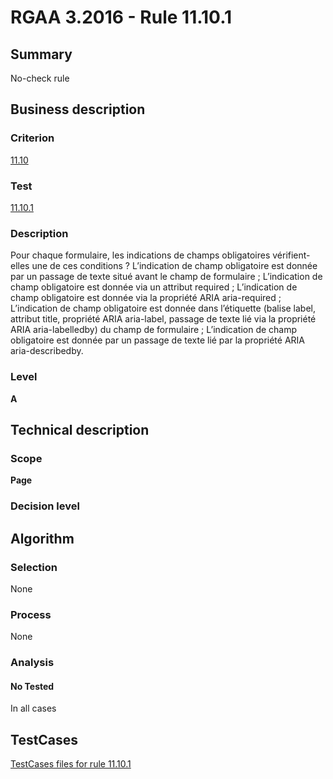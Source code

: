 # RGAA 3.2016 - Rule 11.10.1

## Summary
No-check rule


## Business description

### Criterion
[11.10](http://references.modernisation.gouv.fr/rgaa-accessibilite/criteres.html#crit-11-10)

### Test
[11.10.1](http://references.modernisation.gouv.fr/rgaa-accessibilite/criteres.html#test-11-10-1)

### Description
Pour chaque formulaire, les indications de champs obligatoires vérifient-elles une de ces conditions ? L’indication de champ obligatoire est donnée par un passage de texte situé avant le champ de formulaire ; L’indication de champ obligatoire est donnée via un attribut required ; L’indication de champ obligatoire est donnée via la propriété ARIA aria-required ; L’indication de champ obligatoire est donnée dans l’étiquette (balise label, attribut title, propriété ARIA aria-label, passage de texte lié via la propriété ARIA aria-labelledby) du champ de formulaire ; L’indication de champ obligatoire est donnée par un passage de texte lié par la propriété ARIA aria-describedby.

### Level
**A**


## Technical description

### Scope
**Page**

### Decision level


## Algorithm

### Selection
None

### Process
None

### Analysis

#### No Tested
In all cases


##  TestCases

[TestCases files for rule 11.10.1](https://github.com/Asqatasun/Asqatasun/tree/RGAA_3.2016/rules/rules-rgaa3.2016/src/test/resources/testcases/rgaa32016/Rgaa32016Rule111001/)


